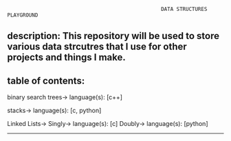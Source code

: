                                                       DATA STRUCTURES PLAYGROUND
                                                      
description: This repository will be used to store various data strcutres 
             that I use for other projects and things I make.
--------------------------------------------------------------------------



table of contents:
-------------------------------------------
  binary search trees->
  language(s):
    [c++]
      
  stacks->
  language(s):
    [c, python]
    
  Linked Lists->
    Singly->
    language(s):
    [c]
    Doubly->
    language(s):
    [python]
    
--------------------------------------------
